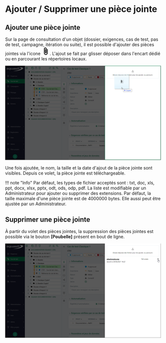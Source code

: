 
# Ajouter / Supprimer une pièce jointe

## Ajouter une pièce jointe
Sur la page de consultation d'un objet (dossier, exigences, cas de test, pas de test, campagne, itération ou suite), il est possible d'ajouter des pièces jointes via l'icone ![icone pièce-jointe](resources/attachments.png).
L'ajout se fait par glisser déposer dans l'encart dédié ou en parcourant les répertoires locaux.

![Ajout de pièce jointe](resources/ajout-pj.png)

Une fois ajoutée, le nom, la taille et la date d'ajout de la pièce jointe sont visibles. Depuis ce volet, la pièce jointe est téléchargeable.

!!! note "Info"
	Par défaut, les types de fichier acceptés sont : txt, doc, xls, ppt, docx, xlsx, pptx, odt, ods, odp, pdf. La liste est modifiable par un Administrateur pour ajouter ou supprimer des extensions.
	Par défaut, la taille maximale d'une pièce jointe est de 4000000 bytes. Elle aussi peut être ajustée par un Administrateur.

## Supprimer une pièce jointe
À partir du volet des pièces jointes, la suppression des pièces jointes est possible via le bouton **[Poubelle]** présent en bout de ligne.

![Suppression d'une pièce jointe](resources/suppression-pj.png)

